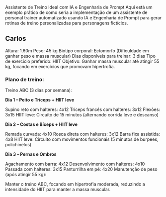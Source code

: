 Assistente de Treino Ideal com IA e Engenharia de Prompt
Aqui está um exemplo prático de como seria a implementação de um assistente de personal trainer automatizado usando IA e Engenharia de Prompt para gerar rotinas de treino personalizadas para personagens fictícios.

## Carlos

Altura: 1.60m
Peso: 45 kg
Biotipo corporal: Ectomorfo (Dificuldade em ganhar peso e massa muscular)
Dias disponíveis para treinar: 3 dias
Tipo de exercício preferido: HIIT
Objetivo: Ganhar massa muscular até atingir 55 kg, focando em exercícios que promovam hipertrofia.

### Plano de treino:
Treino ABC (3 dias por semana):

**Dia 1 – Peito e Tríceps + HIIT leve**

Supino reto com halteres: 4x12
Tríceps francês com halteres: 3x12
Flexões: 3x15
HIIT leve: Circuito de 15 minutos (alternando corrida leve e descanso)

**Dia 2 – Costas e Bíceps + HIIT leve**

Remada curvada: 4x10
Rosca direta com halteres: 3x12
Barra fixa assistida: 4x8
HIIT leve: Circuito com movimentos funcionais (5 minutos de burpees, polichinelos)

**Dia 3 – Pernas e Ombros**

Agachamento com barra: 4x12
Desenvolvimento com halteres: 4x10
Passada com halteres: 3x15
Panturrilha em pé: 4x20
Manutenção de peso (após atingir 55 kg):

Manter o treino ABC, focando em hipertrofia moderada, reduzindo a intensidade do HIIT para manter a massa muscular.